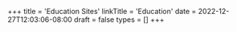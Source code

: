 +++
title = 'Education Sites'
linkTitle = 'Education'
date = 2022-12-27T12:03:06-08:00
draft = false
types = []
+++
